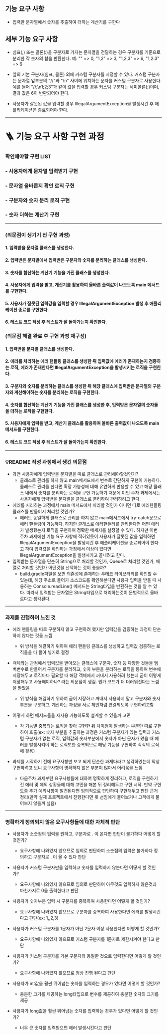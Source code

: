## 기능 요구 사항

- 입력한 문자열에서 숫자를 추출하여 더하는 계산기를 구한다

## 세부 기능 요구 사항

- 쉼표(,) 또는 콜론(:)을 구분자로 가지는 문자열을 전달하는 경우 구분자를 기준으로 분리한 각 숫자의 합을 반환한다.
  예: "" => 0, "1,2" => 3, "1,2,3" => 6, "1,2:3" => 6

- 앞의 기본 구분자(쉼표, 콜론) 외에 커스텀 구분자를 지정할 수 있다. 커스텀 구분자는 문자열 앞부분의 "//"와 "\n" 사이에 위치하는 문자를 커스텀 구분자로 사용한다.
  예를 들어 "//;\n1;2;3"과 같이 값을 입력할 경우 커스텀 구분자는 세미콜론(;)이며, 결과 값은 6이 반환되어야 한다.

- 사용자가 잘못된 값을 입력할 경우 IllegalArgumentException을 발생시킨 후 애플리케이션은 종료되어야 한다.

---

# 🪜 기능 요구 사항 구현 과정

### 확인해야할 구현 LIST

### - 사용자에게 문자열 입력받기 구현

### - 문자열 올바른지 확인 로직 구현

### - 구분자와 숫자 분리 로직 구현

### - 숫자 더하는 계산기 구현

---

### (**의문점이 생기기 전 구현 과정**)

#### 1. 입력받을 문자열 클래스를 생성한다.

#### 2. 입력받은 문자열에서 입력받은 구분자와 숫자를 분리하는 클래스를 생성한다.

#### 3. 숫자를 합산하는 계산기 기능을 가진 클래스를 생성한다.

#### 4. 사용자에게 입력을 받고, 계산기를 활용하여 올바른 출력값이 나오도록 main 메서드를 구현한다.

#### 5. 사용자가 잘못된 입력값을 입력할 경우 IllegalArgumentException 발생 후 애플리케이션 종료를 구현한다.

#### 6. 테스트 코드 작성 후 테스트가 잘 돌아가는지 확인한다.

### (**의문점 해결 완료 후 구현 과정 재구성**)

#### 1. 입력받을 문자열 클래스를 생성한다.

#### 2. 에러를 처리하는 에러 핸들링 클래스를 생성한 뒤 입력값에 에러가 존재하는지 검증하는 로직, 에러가 존재한다면 IllegalArgumentException을 발생시키는 로직을 구현한다.

#### 3. 구분자와 숫자를 분리하는 클래스를 생성한 뒤 해당 클래스에 입력받은 문자열의 구분자와 계산해야하는 숫자를 분리하는 로직을 구현한다.

#### 4. 숫자를 합산하는 계산기 기능을 가진 클래스를 생성한 후, 입력받은 문자열의 숫자들을 더하는 로직을 구현한다.

#### 5. 사용자에게 입력을 받고, 계산기 클래스를 활용하여 올바른 출력값이 나오도록 main 메서드를 구현한다.

#### 6. 테스트 코드 작성 후 테스트가 잘 돌아가는지 확인한다.

--- 

### 💡README 작성 과정에서 생긴 의문점

- 과연 사용자에게 입력받을 문자열을 따로 클래스로 관리해야할것인가?
    - 클래스로 관리를 하지 않고 main메서드에서 변수로 간단하게 구현이 가능하다. 클래스로 관리를 한다면 확장 가능성에 대해 유연하게 반응할 수 있고 해당 클래스 내에서 숫자를 분리하는 로직을 구현 가능하기
      때문에 이번 주차 과제에서는 사용자에게 입력받을 문자열을 클래스로 분리하여 관리하려고 한다.
- 에러를 처리하는 과정에서 main 메서드에서 처리할 것인가 아니면 따로 에러헨들링 클래스를 만들어서 처리할 것인가?
    - 에러도 동일하게 클래스로 관리를 하지 않고 main메서드에서 try-catch문으로 에러 핸들링이 가능하다. 하지만 클래스로 에러핸들러를 관리한다면 어떤 에러가 발생했는지 로직을 구현하여 정확한 메세지를
      설정할 수 있다. 하지만 이번 주차 과제에선 기능 요구 사항에 적혀있듯이 사용자가 잘못된 값을 입력하면 IllegalArgumentException을 발생시킨 후 애플리케이션을 종료되어야 한다고 하여
      입력값을 확인하는 과정에서 이상이 있다면 IllegalArgumentException을 발생시키고 끝내려고 한다.
- 입력받는 문자열을 단순히 String으로 처리할 것인가, Queue로 처리할 것인가, 배열로 처리할 것인가 어떤것을 선택하는 것이 좋을까?
    - build.gradle파일을 보면 의존성에 존재하는 우테코 라이브러리를 확인할 수 있는데, 해당 주소로 들어가 소스코드를 확인해본다면 사용자 입력을 받을 때 사용하는 Console.readLine()
      메서드는 String타입을 반환하는 것을 알 수 있다. 따라서 입력받는 문자열은 String타입으로 처리하는것이 문법적으로 올바르다고 생각된다.

---

### 과제를 진행하며 느낀 것

- 에러 핸들링을 따로 구분하지 않고 구현하려 했지만 입력값을 검증하는 과정이 단순하지 않다는 것을 느낌
    - 위 방식을 해결하기 위하여 에러 핸들링 클래스를 생성하고 입력값 검증하는 로직들을 다 몰아 넣기로 결정


- 객체라는 관점에서 입력값을 받아오는 클래스에 구분자, 숫자 등 다양한 것들을 멤버변수로 만들어서 구분자를 분리하고, 숫자 부분을 분리하는 로직을 통하여 변수에 저장해두고 로직마다 필요할 때 해당 객체에서 꺼내서
  사용하려 했는데 굳이 이렇게 저장해두고 사용해야하나? 라는 의문점이 생김. 뭔가 코드가 더 더러워진다는 느낌을 받았음
    - 위 방식을 해결하기 위하여 굳이 저장하고 꺼내서 사용하지 말고 구분자와 숫자 부분을 구분하고, 계산하는 과정을 서로 체인처럼 연결되도록 구현하려고함


- 어떻게 하면 메서드들을 재사용 가능하도록 설계할 수 있을까 고민
    - 각 기능별 중복되는 로직을 찾아 구현한 뒤 차이점이 발생하는 부분만 따로 구현하여 호출(ex: 숫자 부분을 추출하는 과정은 커스텀 구분자가 있는 입력과 커스텀 구분자가 없는 로직, 입력값의 숫자부분에서
      숫자가 아닌 문자가 왔을 때 에러를 발생시켜야 하는 로직또한 중복되므로 해당 기능을 구현하여 각각의 로직에 활용)


- 과제를 시작하기 전에 요구사항만 보고 되게 단순한 과제다라고 생각하였는데 막상 구현하려고 보니 요구사항이 명확하지 않은 부분이 많아서 어려움을 느낌
    - 다음주차 과제부턴 요구사항들에 대하여 명확하게 정리하고, 로직을 구현하기 전 에러 및 예외 상황들에 대해 고민을 해본 뒤 정리해두고 구현 시작. 만약 구현도중 추가 예외사항이 발견된다면 임의적으로 판단하여
      구현해두고 판단 근거 정리(만약 실제 프로젝트에서 진행한다면 윗 선임에게 물어보거나 고객에게 물어보지 않을까 싶음)

---

### 명확하게 정의되지 않은 요구사항들에 대한 자체적 판단

- 사용자가 소숫점의 입력을 원하고, 구분자로 . 이 온다면 판단이 불가하다 어떻게 할 것인가?
    - 요구사항에 나와있지 않으므로 임의로 판단하여 소숫점의 입력은 불가하다 정의하고 구분자로 . 이 올 수 있다 판단


- 사용자가 커스텀 구분자만을 입력하고 숫자를 입력하지 않는다면 어떻게 할 것인가?
    - 요구사항에 나와있지 않으므로 임의로 판단하여 아무것도 입력하지 않은것과 마찬가지로 0을 출력한다고 판단


- 사용자가 숫자부분 입력 시 구분자를 중복하여 사용한다면 어떻게 할 것인가?
    - 요구사항에 나와있지 않으므로 구분자를 중복하여 사용한다면 에러를 발생시킨다고 판단(ex: 1,,2,3)


- 사용자가 커스텀 구분자를 1문자가 아닌 2문자 이상 사용한다면 어떻게 할 것인가?
    - 요구사항에 나와있지 않으므로 커스텀 구분자를 1문자로 제한시켜야 한다고 판단


- 사용자가 커스텀 구분자를 기본 구분자와 동일한 것으로 입력한다면 어떻게 할 것인가?
    - 요구사항에 나와있지 않으므로 정상 진행 된다고 판단


- 사용자가 int값을 훨씬 뛰어넘는 숫자를 입력하는 경우가 있다면 어떻게 할 것인가?
    - 충분한 크기를 제공하는 long타입으로 변수를 제공하여 충분한 숫자의 크기를 제공


- 사용자가 long값을 훨씬 뛰어넘는 숫자를 입력하는 경우가 있다면 어떻게 할 것인가?
    - 너무 큰 숫자를 입력받으면 에러 발생시킨다고 판단
